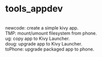 # tools_appdev<br>
<br>
newcode: create a simple kivy app.<br>
TMP: mount/umount filesystem from phone.<br>
ug: copy app to Kivy Launcher.<br>
doug: upgrade app to Kivy Launcher.<br>
toPhone: upgrade packaged app to phone.<br>

